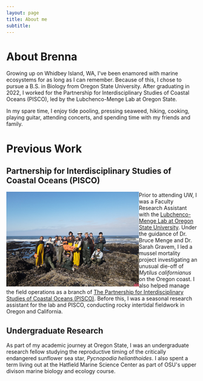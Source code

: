 ```yaml
---
layout: page
title: About me
subtitle: 
---
```

# About Brenna 
Growing up on Whidbey Island, WA, I've been enamored with marine ecosystems for as long as I can remember. Because of this, I chose to pursue a B.S. in Biology from Oregon State University. After graduating in 2022, I worked for the Partnership for Interdisciplinary Studies of Coastal Oceans (PISCO), led by the Lubchenco-Menge Lab at Oregon State.

In my spare time, I enjoy tide pooling, pressing seaweed, hiking, cooking, playing guitar, attending concerts, and spending time with my friends and family.

# Previous Work
## Partnership for Interdisciplinary Studies of Coastal Oceans (PISCO) 
<img align="left" src="/assets/img/dji_fly_20240806_092218_189_1722961362471_photo.jpeg" alt="photo of PISCO field team 2024" width="350"
     height="249" />

Prior to attending UW, I was a Faculty Research Assistant with the [Lubchenco-Menge Lab at Oregon State University](https://www.lubchencomengelab.com/). Under the guidance of Dr. Bruce Menge and Dr. Sarah Gravem, I led a mussel mortality project investigating an unusual die-off of *Mytilus californianus* on the Oregon coast. I also helped manage the field operations as a branch of [The Partnership for Interdisciplinary Studies of Coastal Oceans (PISCO)](https://piscoweb.org/). Before this, I was a seasonal research assistant for the lab and PISCO, conducting rocky intertidal fieldwork in Oregon and California. 

## Undergraduate Research
As part of my academic journey at Oregon State, I was an undergraduate research fellow studying the reproductive timing of the critically endangered sunflower sea star, *Pycnopodia helianthoides*. I also spent a term living out at the Hatfield Marine Science Center as part of OSU's upper divison marine biology and ecology course. 
